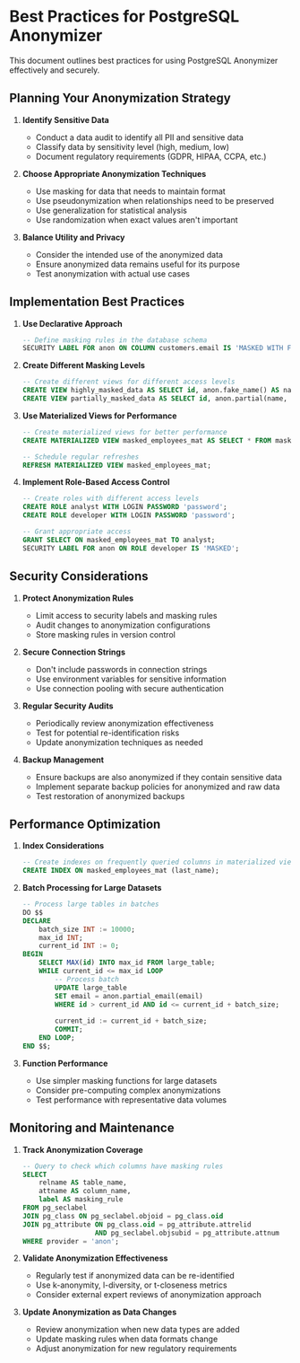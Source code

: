 # Best Practices for PostgreSQL Anonymizer

This document outlines best practices for using PostgreSQL Anonymizer effectively and securely.

## Planning Your Anonymization Strategy

1. **Identify Sensitive Data**
   - Conduct a data audit to identify all PII and sensitive data
   - Classify data by sensitivity level (high, medium, low)
   - Document regulatory requirements (GDPR, HIPAA, CCPA, etc.)

2. **Choose Appropriate Anonymization Techniques**
   - Use masking for data that needs to maintain format
   - Use pseudonymization when relationships need to be preserved
   - Use generalization for statistical analysis
   - Use randomization when exact values aren't important

3. **Balance Utility and Privacy**
   - Consider the intended use of the anonymized data
   - Ensure anonymized data remains useful for its purpose
   - Test anonymization with actual use cases

## Implementation Best Practices

1. **Use Declarative Approach**
   ```sql
   -- Define masking rules in the database schema
   SECURITY LABEL FOR anon ON COLUMN customers.email IS 'MASKED WITH FUNCTION anon.partial_email(email)';
   ```

2. **Create Different Masking Levels**
   ```sql
   -- Create different views for different access levels
   CREATE VIEW highly_masked_data AS SELECT id, anon.fake_name() AS name FROM customers;
   CREATE VIEW partially_masked_data AS SELECT id, anon.partial(name, 1, '***', 0) AS name FROM customers;
   ```

3. **Use Materialized Views for Performance**
   ```sql
   -- Create materialized views for better performance
   CREATE MATERIALIZED VIEW masked_employees_mat AS SELECT * FROM masked_employees;
   
   -- Schedule regular refreshes
   REFRESH MATERIALIZED VIEW masked_employees_mat;
   ```

4. **Implement Role-Based Access Control**
   ```sql
   -- Create roles with different access levels
   CREATE ROLE analyst WITH LOGIN PASSWORD 'password';
   CREATE ROLE developer WITH LOGIN PASSWORD 'password';
   
   -- Grant appropriate access
   GRANT SELECT ON masked_employees_mat TO analyst;
   SECURITY LABEL FOR anon ON ROLE developer IS 'MASKED';
   ```

## Security Considerations

1. **Protect Anonymization Rules**
   - Limit access to security labels and masking rules
   - Audit changes to anonymization configurations
   - Store masking rules in version control

2. **Secure Connection Strings**
   - Don't include passwords in connection strings
   - Use environment variables for sensitive information
   - Use connection pooling with secure authentication

3. **Regular Security Audits**
   - Periodically review anonymization effectiveness
   - Test for potential re-identification risks
   - Update anonymization techniques as needed

4. **Backup Management**
   - Ensure backups are also anonymized if they contain sensitive data
   - Implement separate backup policies for anonymized and raw data
   - Test restoration of anonymized backups

## Performance Optimization

1. **Index Considerations**
   ```sql
   -- Create indexes on frequently queried columns in materialized views
   CREATE INDEX ON masked_employees_mat (last_name);
   ```

2. **Batch Processing for Large Datasets**
   ```sql
   -- Process large tables in batches
   DO $$
   DECLARE
       batch_size INT := 10000;
       max_id INT;
       current_id INT := 0;
   BEGIN
       SELECT MAX(id) INTO max_id FROM large_table;
       WHILE current_id <= max_id LOOP
           -- Process batch
           UPDATE large_table 
           SET email = anon.partial_email(email)
           WHERE id > current_id AND id <= current_id + batch_size;
           
           current_id := current_id + batch_size;
           COMMIT;
       END LOOP;
   END $$;
   ```

3. **Function Performance**
   - Use simpler masking functions for large datasets
   - Consider pre-computing complex anonymizations
   - Test performance with representative data volumes

## Monitoring and Maintenance

1. **Track Anonymization Coverage**
   ```sql
   -- Query to check which columns have masking rules
   SELECT 
       relname AS table_name, 
       attname AS column_name, 
       label AS masking_rule
   FROM pg_seclabel
   JOIN pg_class ON pg_seclabel.objoid = pg_class.oid
   JOIN pg_attribute ON pg_class.oid = pg_attribute.attrelid 
                     AND pg_seclabel.objsubid = pg_attribute.attnum
   WHERE provider = 'anon';
   ```

2. **Validate Anonymization Effectiveness**
   - Regularly test if anonymized data can be re-identified
   - Use k-anonymity, l-diversity, or t-closeness metrics
   - Consider external expert reviews of anonymization approach

3. **Update Anonymization as Data Changes**
   - Review anonymization when new data types are added
   - Update masking rules when data formats change
   - Adjust anonymization for new regulatory requirements
